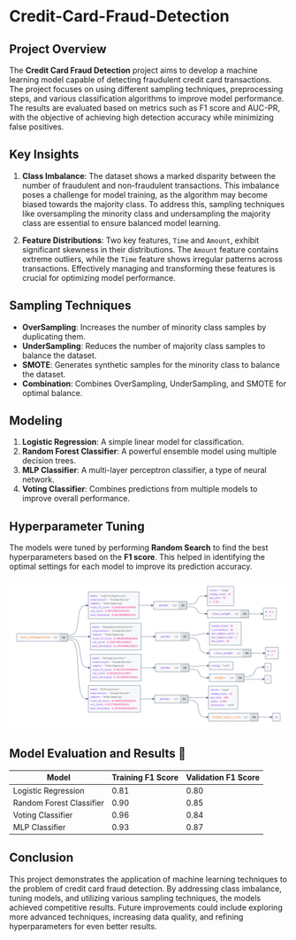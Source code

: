 # Credit-Card-Fraud-Detection

## Project Overview 
The **Credit Card Fraud Detection** project aims to develop a machine learning model capable of detecting fraudulent credit card transactions. The project focuses on using different sampling techniques, preprocessing steps, and various classification algorithms to improve model performance. The results are evaluated based on metrics such as F1 score and AUC-PR, with the objective of achieving high detection accuracy while minimizing false positives.

## Key Insights

1. **Class Imbalance**: The dataset shows a marked disparity between the number of fraudulent and non-fraudulent transactions. This imbalance poses a challenge for model training, as the algorithm may become biased towards the majority class. To address this, sampling techniques like oversampling the minority class and undersampling the majority class are essential to ensure balanced model learning.

2. **Feature Distributions**: Two key features, `Time` and `Amount`, exhibit significant skewness in their distributions. The `Amount` feature contains extreme outliers, while the `Time` feature shows irregular patterns across transactions. Effectively managing and transforming these features is crucial for optimizing model performance.

## Sampling Techniques

- **OverSampling**: Increases the number of minority class samples by duplicating them.
- **UnderSampling**: Reduces the number of majority class samples to balance the dataset.
- **SMOTE**: Generates synthetic samples for the minority class to balance the dataset.
- **Combination**: Combines OverSampling, UnderSampling, and SMOTE for optimal balance.

## Modeling

1. **Logistic Regression**: A simple linear model for classification.
2. **Random Forest Classifier**: A powerful ensemble model using multiple decision trees.
3. **MLP Classifier**: A multi-layer perceptron classifier, a type of neural network.
4. **Voting Classifier**: Combines predictions from multiple models to improve overall performance.

## Hyperparameter Tuning

The models were tuned by performing **Random Search** to find the best hyperparameters based on the **F1 score**. This helped in identifying the optimal settings for each model to improve its prediction accuracy.


![Model Evaluation Results](final_best_configurations.png)

## Model Evaluation and Results 💾

| Model                     | Training F1 Score | Validation F1 Score |
|---------------------------|-------------------|---------------------|
| Logistic Regression       | 0.81              | 0.80                |
| Random Forest Classifier  | 0.90              | 0.85                | 
| Voting Classifier         | 0.96              | 0.84                | 
| MLP Classifier            | 0.93              | 0.87                | 

## Conclusion

This project demonstrates the application of machine learning techniques to the problem of credit card fraud detection. By addressing class imbalance, tuning models, and utilizing various sampling techniques, the models achieved competitive results. Future improvements could include exploring more advanced techniques, increasing data quality, and refining hyperparameters for even better results.

